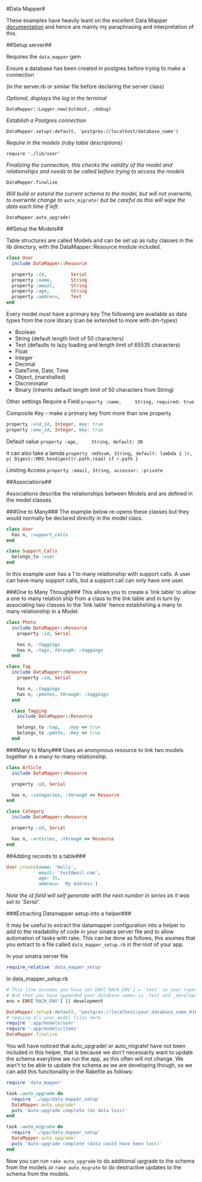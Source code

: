 #Data Mapper#

These examples have heavily leant on the excellent Data Mapper [documentation](http://datamapper.org/docs/) and hence are mainly my paraphrasing and interpretation of this.

##Setup server##

Requires the `data_mapper` gem

Ensure a database has been created in postgres before trying to make a connection

(in the server.rb or similar file before declaring the server class)

*Optional, displays the log in the terminal*

`DataMapper::Logger.new($stdout, :debug)`

*Establish a Postgres connection*

`DataMapper.setup(:default, 'postgres://localhost/database_name')`

*Require in the models (ruby table descriptions)*

`require './lib/user'`

*Finalizing the connection, this checks the validity of the model and relationships and needs to be called before trying to access the models*

`DataMapper.finalize`

*Will build or extend the current schema to the model, but will not overwrite, to overwrite change to `auto_migrate!` but be careful as this will wipe the data each time if left.*

`DataMapper.auto_upgrade!`

##Setup the Models##

Table structures are called Models and can be set up as ruby classes in the lib directory, with the DataMapper::Resource module included.
```ruby
class User
  include DataMapper::Resource

  property :id,         Serial
  property :name,       String
  property :email,      String
  property :age,        String
  property :address,    Text
end
```
Every model *must* have a primary key
The following are available as data types from the core library (can be extended to more with dm-types)
- Boolean
- String (default length limit of 50 characters)
- Text (defaults to lazy loading and length limit of 65535 characters)
- Float
- Integer
- Decimal
- DateTime, Date, Time
- Object, (marshalled)
- Discriminator
- Binary (inherits default length limit of 50 characters from String)

Other settings
Require a Field `property :name,     String, required: true`

Composite Key - make a primary key from more than one property
```ruby
property :old_id, Integer, key: true
property :new_id, Integer, key: true
```
Default value `property :age,     String, default: 30`

it can also take a lamda `property :md5sum, String, default: lambda { |r, p| Digest::MD5.hexdigest(r.path.read) if r.path }`

Limiting Access `property :email, String, accessor: :private`

##Associations##

Associations describe the relationships between Models and are defined in the model classes.

###One to Many###
The example below re-opens these classes but they would normally be declared directly in the model class.

```ruby
class User
  has n, :support_calls
end

class Support_Calls
  belongs_to :user
end
```
In this example user has a 1 to many relationship with support calls. A user can have many support calls, but a support call can only have one user.

###One to Many Through###
This allows you to create a 'link table' to allow a one to many relation ship from a class to the link table and in turn by associating two classes to the 'link table' hence establishing a many to many relationship in a Model.

```ruby
class Photo
  include DataMapper::Resource
    property :id, Serial

    has n, :taggings
    has n, :tags, through: :taggings
  end

class Tag
  include DataMapper::Resource
    property :id, Serial

    has n, :taggings
    has n, :photos, through: :taggings
  end

  class Tagging
    include DataMapper::Resource

    belongs_to :tag,   :key => true
    belongs_to :photo, :key => true
  end
```

###Many to Many###
Uses an anonymous resource to link two models together in a many-to-many relationship.
```ruby
class Article
  include DataMapper::Resource

  property :id, Serial

  has n, :categories, :through => Resource
end

class Category
  include DataMapper::Resource

  property :id, Serial

  has n, :articles, :through => Resource
end
```

##Adding records to a table###
```ruby
User.create(name: 'Holly',
            email: 'test@mail.com',
            age: 35,
            address: 'My Address')
```

*Note the id field will self generate with the next number in series as it was set to 'Serial'.*

###Extracting Datamapper setup into a helper###

It may be useful to extract the datamapper configuration into a helper to add to the readability of code in your sinatra server file and to allow automation of tasks with rake. This can be done as follows, this asumes that you extract to a file called `data_mapper_setup.rb` in the root of your app.

In your sinatra server file

```ruby
require_relative 'data_mapper_setup'
```

In data_mapper_setup.rb

```ruby
# This line assumes you have set ENV['RACK_ENV'] = 'test' in your rspec(spec_helper.rb) or cuke(env.rb).
# And that you have appended your database names is _test and _development for test and development versions.
env = ENV['RACK_ENV'] || development

DataMapper.setup(:default, "postgres://localhost/your_database_name_#{env}")
# require all your model files here
require '.app/models/user'
require '.app/models/items'
DataMapper.finalize
```

You will have noticed that auto_upgrade! or auto_migrate! have not been included in this helper, that is because we don't necessarily want to update the schema everytime we run the app, as this often will not change. We wan't to be able to update the schema as we are developing though, so we can add this functionality in the Rakefile as follows:

```rake
require 'data_mapper'

task :auto_upgrade do
  require './app/data_mapper_setup'
  DataMapper.auto_upgrade!
  puts 'Auto-upgrade complete (no data loss)'
end

task :auto_migrate do
  require './app/data_mapper_setup'
  DataMapper.auto_upgrade!
  puts 'Auto-upgrade complete (data could have been lost)'
end
```

Now you can run `rake auto_upgrade` to do additional upgrade to the schema from the models or `rake auto_migrate` to do destructive updates to the schema from the models.
